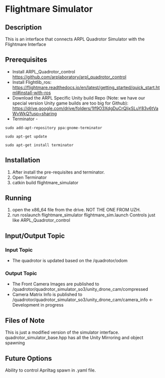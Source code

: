 # Flightmare Simulator
## Description
This is an interface that connects ARPL Quadrotor Simulator with the Flightmare Interface

## Prerequisites
* Install ARPL_Quadrotor_control https://github.com/arplaboratory/arpl_quadrotor_control
* Install Flightlib_ros: https://flightmare.readthedocs.io/en/latest/getting_started/quick_start.html#install-with-ros
* Download the ARPL Specific Unity build Repo (Note: we have our special version Unity game builds are too big for Github): https://drive.google.com/drive/folders/1lf9O3XdgDuCrQljxSLuY83v6tVaWvWkQ?usp=sharing
* Terminator - 

```
sudo add-apt-repository ppa:gnome-terminator

sudo apt-get update

sudo apt-get install terminator
```

## Installation
1. After install the pre-requisites and terminator.
2. Open Terminator 
3. catkin build flightmare_simulator


## Running
1. open the x86_64 file from the drive. NOT THE ONE FROM UZH.
2. run  roslaunch flightmare_simulator flightmare_sim.launch 
Controls just like ARPL_Quadrotor_control

## Input/Output Topic
### Input Topic
* The quadrotor is updated based on the /quadrotor/odom
### Output Topic
* The Front Camera Images are published to /quadrotor/quadrotor_simulator_so3/unity_drone_cam/compressed
* Camera Matrix Info is published to /quadrotor/quadrotor_simulator_so3/unity_drone_cam/camera_info <- Development in progress

## Files of Note
This is just a modified version of the simulator interface. quadrotor_simulator_base.hpp has all the Unity Mirroring and object spawning

## Future Options
Ability to control Apriltag spawn in .yaml file. 

